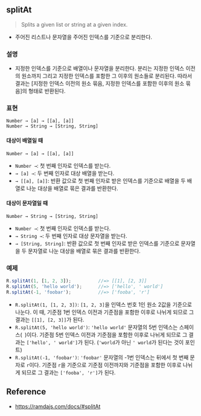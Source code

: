 ## splitAt
> Splits a given list or string at a given index.
- 주어진 리스트나 문자열을 주어진 인덱스를 기준으로 분리한다.

### 설명
- 지정한 인덱스를 기준으로 배열이나 문자열을 분리한다. 분리는 지정한 인덱스 이전의 원소까지 그리고 지정한 인덱스를 포함한 그 이후의 원소들로 분리된다. 따라서 결과는 \[지정한 인덱스 이전의 원소 묶음, 지정한 인덱스를 포함한 이후의 원소 묶음\]의 형태로 반환된다.

### 표현
```
Number → [a] → [[a], [a]]
Number → String → [String, String]
```

#### 대상이 배열일 때
```
Number → [a] → [[a], [a]]
```
- `Number →`: 첫 번째 인자로 인덱스를 받는다.
- `→ [a] →`: 두 번째 인자로 대상 배열을 받는다.
- `→ [[a], [a]]`: 반환 값으로 첫 번째 인자로 받은 인덱스를 기준으로 배열을 두 배열로 나눈 대상을 배열로 묶은 결과를 반환한다.

#### 대상이 문자열일 때
```
Number → String → [String, String]
```
- `Number →`: 첫 번째 인자로 인덱스를 받는다.
- `→ String →`: 두 번째 인자로 대상 문자열을 받는다.
- `→ [String, String]`: 반환 값으로 첫 번째 인자로 받은 인덱스를 기준으로 문자열을 두 문자열로 나눈 대상을 배열로 묶은 결과를 반환한다.

### 예제
```js
R.splitAt(1, [1, 2, 3]);          //=> [[1], [2, 3]]
R.splitAt(5, 'hello world');      //=> ['hello', ' world']
R.splitAt(-1, 'foobar');          //=> ['fooba', 'r']
```
- `R.splitAt(1, [1, 2, 3])`: `[1, 2, 3]`을 인덱스 번호 1인 원소 2값을 기준으로 나눈다. 이 때, 기준점 1번 인덱스 이전과 기준점을 포함한 이후로 나뉘게 되므로 그 결과는 `[[1], [2, 3]]`가 된다.
- `R.splitAt(5, 'hello world')`: `'hello world'` 문자열의 5번 인덱스는 스페이스(` `)이다. 기준점 5번 인덱스 이전과 기준점을 포함한 이후로 나뉘게 되므로 그 결과는 `['hello', ' world']`가 된다. (`'world`가 아닌 `' world`가 된다는 것이 포인트)
- `R.splitAt(-1, 'foobar')`: `'foobar'` 문자열의 -1번 인덱스는 뒤에서 첫 번째 문자로 `r`이다. 기준점 `r`을 기준으로 기준점 이전까지와 기준점을 포함한 이후로 나뉘게 되므로 그 결과는 `['fooba', 'r']`가 된다.

## Reference
- https://ramdajs.com/docs/#splitAt
